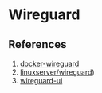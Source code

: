 # Wireguard

## References

1. [docker-wireguard](https://github.com/linuxserver/docker-wireguard)
2. [linuxserver/wireguard](https://hub.docker.com/r/linuxserver/wireguard))
3. [wireguard-ui](https://hub.docker.com/r/embarkstudios/wireguard-ui/tags)

